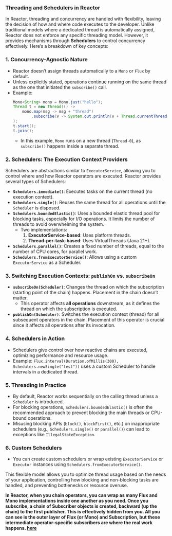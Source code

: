 ### Threading and Schedulers in Reactor

In Reactor, threading and concurrency are handled with flexibility, leaving the decision of how and where code executes to the developer. Unlike traditional models where a dedicated thread is automatically assigned, Reactor does not enforce any specific threading model. However, it provides mechanisms through **Schedulers** to control concurrency effectively. Here’s a breakdown of key concepts:

### 1. **Concurrency-Agnostic Nature**
- Reactor doesn’t assign threads automatically to a `Mono` or `Flux` by default.
- Unless explicitly stated, operations continue running on the same thread as the one that initiated the `subscribe()` call.
- Example:
  ```java
  Mono<String> mono = Mono.just("hello");
  Thread t = new Thread(() -> 
      mono.map(msg -> msg + "thread")
          .subscribe(v -> System.out.println(v + Thread.currentThread().getName()))
  );
  t.start();
  t.join();
  ```
  - In this example, `Mono` runs on a new thread (`Thread-0`), as `subscribe()` happens inside a separate thread.

### 2. **Schedulers: The Execution Context Providers**
Schedulers are abstractions similar to `ExecutorService`, allowing you to control where and how Reactor operators are executed. Reactor provides several types of Schedulers:

- **`Schedulers.immediate()`**: Executes tasks on the current thread (no execution context).
- **`Schedulers.single()`**: Reuses the same thread for all operations until the `Scheduler` is disposed.
- **`Schedulers.boundedElastic()`**: Uses a bounded elastic thread pool for blocking tasks, especially for I/O operations. It limits the number of threads to avoid overwhelming the system.
  - Two implementations:
    1. **ExecutorService-based**: Uses platform threads.
    2. **Thread-per-task-based**: Uses VirtualThreads (Java 21+).
- **`Schedulers.parallel()`**: Creates a fixed number of threads, equal to the number of CPU cores, for parallel work.
- **`Schedulers.fromExecutorService()`**: Allows using a custom `ExecutorService` as a Scheduler.

### 3. **Switching Execution Contexts: `publishOn` vs. `subscribeOn`**
- **`subscribeOn(Scheduler)`**: Changes the thread on which the subscription (starting point of the chain) happens. Placement in the chain doesn’t matter.
  - This operator affects **all operations** downstream, as it defines the thread on which the subscription is executed.
- **`publishOn(Scheduler)`**: Switches the execution context (thread) for all subsequent operators in the chain. Placement of this operator is crucial since it affects all operations after its invocation.

### 4. **Schedulers in Action**
- Schedulers give control over how reactive chains are executed, optimizing performance and resource usage.
- Example: `Flux.interval(Duration.ofMillis(300), Schedulers.newSingle("test"))` uses a custom Scheduler to handle intervals in a dedicated thread.

### 5. **Threading in Practice**
- By default, Reactor works sequentially on the calling thread unless a `Scheduler` is introduced.
- For blocking operations, `Schedulers.boundedElastic()` is often the recommended approach to prevent blocking the main threads or CPU-bound operations.
- Misusing blocking APIs (`block()`, `blockFirst()`, etc.) on inappropriate schedulers (e.g., `Schedulers.single()` or `parallel()`) can lead to exceptions like `IllegalStateException`.

### 6. **Custom Schedulers**
- You can create custom schedulers or wrap existing `ExecutorService` or `Executor` instances using `Schedulers.fromExecutorService()`.

This flexible model allows you to optimize thread usage based on the needs of your application, controlling how blocking and non-blocking tasks are handled, and preventing bottlenecks or resource overuse.

**In Reactor, when you chain operators, you can wrap as many Flux and Mono implementations inside one another as you need. 
Once you subscribe, a chain of Subscriber objects is created, backward (up the chain) to the first publisher. 
This is effectively hidden from you. All you can see is the outer layer of Flux (or Mono) and Subscription, but these intermediate operator-specific subscribers are where the real work happens. 
[here](https://spring.io/blog/2019/03/06/flight-of-the-flux-1-assembly-vs-subscription)**

